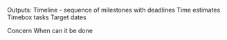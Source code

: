 Outputs:
Timeline - sequence of milestones with deadlines
Time estimates
Timebox tasks
Target dates

Concern
When can it be done


